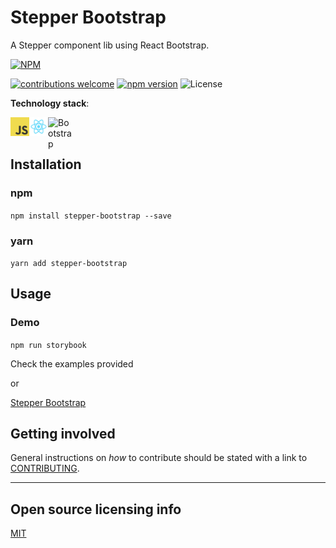 # Stepper Bootstrap

A Stepper component lib using React Bootstrap.

[![NPM][npm-img]][npm-url]

[![contributions welcome][contribution-img]][contribution-url]
[![npm version][npm-version-img]][npm-version-url]
![License](https://img.shields.io/github/license/manisuec/stepper-bootstrap)

**Technology stack**:

  <img align="left" alt="JavaScript" width="30px" src="https://raw.githubusercontent.com/github/explore/80688e429a7d4ef2fca1e82350fe8e3517d3494d/topics/javascript/javascript.png" />
  <img align="left" alt="React" width="30px" src="https://raw.githubusercontent.com/github/explore/80688e429a7d4ef2fca1e82350fe8e3517d3494d/topics/react/react.png" />
  <img align="left" alt="Bootstrap" width="40px" src="https://user-images.githubusercontent.com/6031883/144018014-f0c7c25b-9cee-4cc1-a4b3-44e96c30f5d7.png" />



<br />
<br />

## Installation
### npm
`npm install stepper-bootstrap --save`

### yarn
`yarn add stepper-bootstrap`
## Usage

### Demo 
`npm run storybook`

Check the examples provided

or 

[Stepper Bootstrap](https://manisuec.github.io/stepper-bootstrap/)

## Getting involved

General instructions on _how_ to contribute should be stated with a link to [CONTRIBUTING](CONTRIBUTING.md).

----

## Open source licensing info
[MIT][license-url]



[license-url]: LICENSE
[npm-img]: https://nodei.co/npm/stepper-bootstrap.png?downloads=true&downloadRank=true&stars=true
[npm-url]: https://www.npmjs.com/package/stepper-bootstrap
[npm-version-img]: https://badge.fury.io/js/stepper-bootstrap.svg
[npm-version-url]: http://badge.fury.io/js/stepper-bootstrap
[contribution-img]: https://img.shields.io/badge/contributions-welcome-brightgreen.svg?style=flat
[contribution-url]: https://github.com/dwyl/esta/issues
